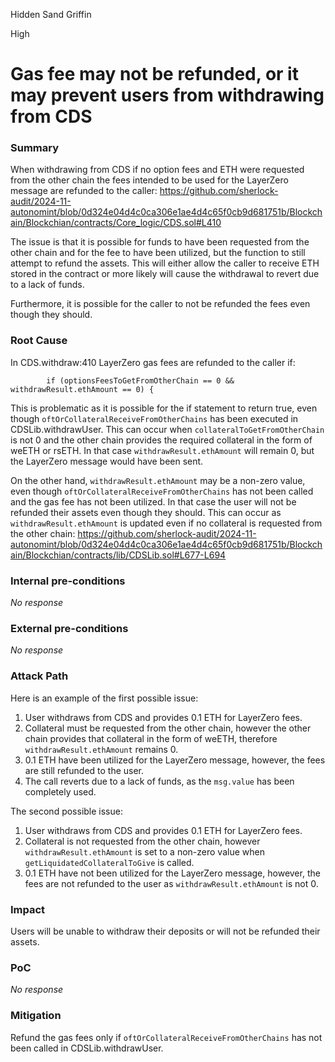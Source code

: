 Hidden Sand Griffin

High

# Gas fee may not be refunded, or it may prevent users from withdrawing from CDS

### Summary

When withdrawing from CDS if no option fees and ETH were requested from the other chain the fees intended to be used for the LayerZero message are refunded to the caller:
https://github.com/sherlock-audit/2024-11-autonomint/blob/0d324e04d4c0ca306e1ae4d4c65f0cb9d681751b/Blockchain/Blockchian/contracts/Core_logic/CDS.sol#L410

The issue is that it is possible for funds to have been requested from the other chain and for the fee to have been utilized, but the function to still attempt to refund the assets. This will either allow the caller to receive ETH stored in the contract or more likely will cause the withdrawal to revert due to a lack of funds.

Furthermore, it is possible for the caller to not be refunded the fees even though they should.

### Root Cause

In CDS.withdraw:410 LayerZero gas fees are refunded to the caller if:
```solidity
        if (optionsFeesToGetFromOtherChain == 0 && withdrawResult.ethAmount == 0) {
```

This is problematic as it is possible for the if statement to return true, even though `oftOrCollateralReceiveFromOtherChains` has been executed in CDSLib.withdrawUser. This can occur when `collateralToGetFromOtherChain` is not 0 and the other chain provides the required collateral in the form of weETH or rsETH. In that case `withdrawResult.ethAmount` will remain 0, but the LayerZero message would have been sent.

On the other hand, `withdrawResult.ethAmount` may be a non-zero value, even though `oftOrCollateralReceiveFromOtherChains` has not been called and the gas fee has not been utilized. In that case the user will not be refunded their assets even though they should. This can occur as `withdrawResult.ethAmount` is updated even if no collateral is requested from the other chain:
https://github.com/sherlock-audit/2024-11-autonomint/blob/0d324e04d4c0ca306e1ae4d4c65f0cb9d681751b/Blockchain/Blockchian/contracts/lib/CDSLib.sol#L677-L694

### Internal pre-conditions

_No response_

### External pre-conditions

_No response_

### Attack Path

Here is an example of the first possible issue:
1. User withdraws from CDS and provides 0.1 ETH for LayerZero fees.
2. Collateral must be requested from the other chain, however the other chain provides that collateral in the form of weETH, therefore `withdrawResult.ethAmount` remains 0.
3. 0.1 ETH have been utilized for the LayerZero message, however, the fees are still refunded to the user.
4. The call reverts due to a lack of funds, as the `msg.value` has been completely used.

The second possible issue:
1. User withdraws from CDS and provides 0.1 ETH for LayerZero fees.
2. Collateral is not requested from the other chain, however `withdrawResult.ethAmount` is set to a non-zero value when `getLiquidatedCollateralToGive` is called.
3. 0.1 ETH have not been utilized for the LayerZero message, however, the fees are not refunded to the user as `withdrawResult.ethAmount` is not 0.


### Impact

Users will be unable to withdraw their deposits or will not be refunded their assets.

### PoC

_No response_

### Mitigation

Refund the gas fees only if `oftOrCollateralReceiveFromOtherChains` has not been called in CDSLib.withdrawUser.